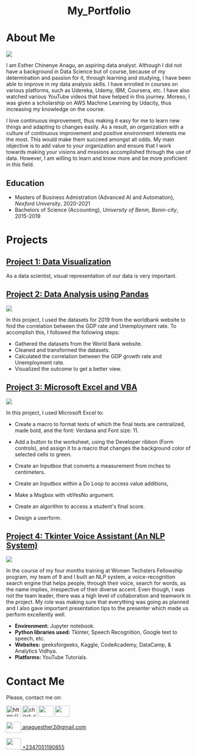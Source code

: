 # <h1 align="center">My_Portfolio</h1>
<h1>About Me</h1>

![](https://github.com/Anaest-py/My_Portfolio/blob/main/Images/IMG_20210728_161828_933.jpg)


I am Esther Chinenye Anagu, an aspiring data analyst. Although I did not have a background in Data Science but of course, because of my determination and passion for it, through learning and studying, I have been able to improve in my data analysis skills. I have enrolled in courses on various platforms, such as Udereka, Udemy, IBM, Coursera, etc. I have also watched various YouTube videos that have helped in this journey. Moreso, I was given a scholarship on AWS Machine Learning by Udacity, thus increasing my knowledge on the course.

I love continuous improvement, thus making it easy for me to learn new things and adapting to changes easily. As a result, an organization with a culture of continuous improvement and positive environment interests me the most. This would make them succeed amongst all odds. My main objective is to add value to your organization and ensure that I work towards making your visions and missions accomplished through the use of data. However, I am willing to learn and know more and be more proficient in this field.

## Education
* Masters of Business Admistration (Advanced AI and Automation), *Nexford University*, 2020-2021
* Bachelors of Science (Accounting), *University of Benin, Benin-city*, 2015-2019
<h1>Projects</h1>

## [Project 1: Data Visualization](https://public.tableau.com/app/profile/anagu.esther)
As a data scientist, visual representation of our data is very important.





## [Project 2: Data Analysis using Pandas](https://github.com/Anaest-py/Week-5-Assessment/blob/master/Anagu%20Esther%20WT-21-074/Project2%20on%20Economic%20Indicators'%20Correlation%20(GDP%20and%20Unemployment%20Rate).ipynb)

![](https://github.com/Anaest-py/My_Portfolio/blob/main/Images/Screenshot_20210803-143756.png)

In this project, I used the datasets for 2019 from the worldbank website to find the correlation between the GDP rate and Unemployment rate. To accomplish this, I followed the following steps:
* Gathered the datasets from the World Bank website.
* Cleaned and transformed the datasets.
* Calculated the correlation between the GDP growth rate and Unemployment rate.
* Visualized the outcome to get a better view.

## [Project 3: Microsoft Excel and VBA](https://1drv.ms/x/s!AvSxhnHB1dH7hgYWkWlXp_Ymov7M)
![](https://github.com/Anaest-py/My_Portfolio/blob/main/Images/images%20(2).png)

In this project, I used Microsoft Excel to:
* Create a macro to format texts of which the final texts are
centralized, made bold, and the font: Verdana and Font size: 11.

* Add a button to the worksheet, using the Developer ribbon (Form controls), 
and assign it to a macro that changes the background color of selected cells 
to green.

* Create an Inputbox that converts a measurement from inches to centimeters. 


* Create an Inputbox within a Do Loop to access value additions, 

* Make a Msgbox with vbYesNo argument.


* Create an algorithm to access a student's final score. 
* Design a userform.

## [Project 4: Tkinter Voice Assistant (An NLP System)](https://github.com/Anaest-py/Tkinter_search_engine)
![](https://github.com/Anaest-py/My_Portfolio/blob/main/Images/Project4.png)

In the course of my four months training at Women Techsters Fellowship program, my team of 9 and I built an NLP system, a voice-recognition search engine that helps people, through their voice, search for words, as the name implies, irrespective of their diverse accent. Even though, I was not the team leader, there was a high level of collaboration and teamwork in the project. My role was making sure that everything was going as planned and I also gave important presentation tips to the presenter which made us perform excellently well.

* **Environment:** Jupyter notebook.
* **Python libraries used:** Tkinter, Speech Recognition, Google text to speech, etc.
* **Websites:** geeksforgeeks, Kaggle, CodeAcademy, DataCamp, & Analytics Vidhya.
* **Platforms:** YouTube Tutorials.

# Contact Me
 Please, contact me on:
 
<a href="https://www.linkedin.com/in/esther-anagu-49599a155/" target="blank"><img align="center" src="https://user-images.githubusercontent.com/65473425/127322282-7425390a-7189-4369-af5b-fb06ff765017.png" alt="https://www.linkedin.com/ju-alaba-b038b51b4/" height="30" width="40" /></a>
<a href="https://twitter.com/AnaguEsther" target="blank"><img align="center" src="https://user-images.githubusercontent.com/65473425/127322538-98e168fb-a6e6-4790-a412-aa53cdaff612.png" alt="chryz_codez" height="30" width="40" /></a> 
<a href="https://web.facebook.com/anagu.esther.5/" target="blank"><img align="center" src="https://user-images.githubusercontent.com/65473425/127181595-6f0fb2fd-9ebb-4c79-b762-8072881bcd7d.png" height="30" width="40" /></a>
<a href="https://www.instagram.com/anaest_in_tech/" target="blank"><img align="center" src="https://user-images.githubusercontent.com/65473425/127182240-9dc14b67-aa84-43d9-abdd-49800606d7c3.png" height="30" width="40" /></a>

<a href="anaguesther2@gmail.com" target="blank"><img align="center" src="https://user-images.githubusercontent.com/65473425/127925895-e014622a-c6b8-4e11-a525-8ebefe96dc3d.png" height="30" width="40"/>  anaguesther2@gmail.com</a>

<a href="tel:+2347051190855</a>" title="Image from freeiconspng.com"><img src="https://www.freeiconspng.com/uploads/blue-phone-icon--premier-rides-13.jpg" height = "30" width="40"/>  +2347051190855</a>
